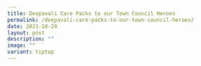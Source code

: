 ```yaml
---
title: Deepavali Care Packs to our Town Council Heroes
permalink: /deepavali-care-packs-to-our-town-council-heroes/
date: 2021-10-29
layout: post
description: ""
image: ""
variant: tiptap
---
```

